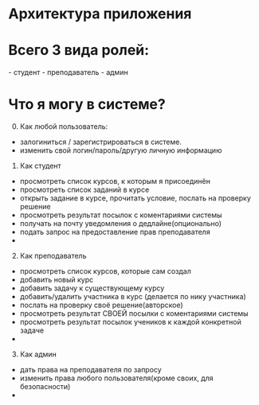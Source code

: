 <h1>Архитектура приложения</h1>

<h1>Всего 3 вида ролей:</h1>
- студент
- преподаватель
- админ

<h1>Что я могу в системе?</h1>

0. Как любой пользователь:
- залогиниться / зарегистрироваться в системе.
- изменить свой логин/пароль/другую личную информацию

1. Как студент
- просмотреть список курсов, к которым я присоединён
- просмотреть список заданий в курсе
- открыть задание в курсе, прочитать условие, послать на проверку решение
- просмотреть результат посылок с коментариями системы
- получать на почту уведомления о дедлайне(опционально)
- подать запрос на предоставление прав преподавателя
- 

2. Как преподаватель
- просмотреть список курсов, которые сам создал
- добавить новый курс
- добавить задачу к существующему курсу
- добавить/удалить участника в курс (делается по нику участника)
- послать на проверку своё решение(авторское)
- просмотреть результат СВОЕЙ посылки с коментариями системы
- просмотреть результат посылок учеников к каждой конкретной задаче
- 

3. Как админ
- дать права на преподавателя по запросу
- изменить права любого пользователя(кроме своих, для безопасности)
- 